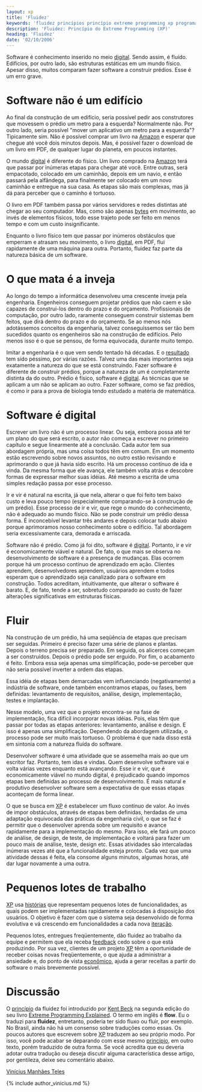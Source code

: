 ```yaml
---
layout: xp
title: 'Fluidez'
keywords: 'fluidez princípios princípio extreme programming xp programação extrema'
description: 'Fluidez: Princípio do Extreme Programming (XP)'
heading: 'Fluidez'
date: '02/10/2006'
---
```


Software é conhecimento inserido no meio [digital][]. Sendo assim, é fluído. Edifícios, por outro lado, são estruturas estáticas em um mundo físico. Apesar disso, muitos comparam fazer software a construir prédios. Esse é um erro grave.

# Software não é um edifício

Ao final da construção de um edifício, seria possível pedir aos construtores que movessem o prédio um metro para a esquerda? Normalmente não. Por outro lado, seria possível "mover um aplicativo um metro para a esquerda"? Tipicamente sim. Não é possível comprar um livro na [Amazon][] e esperar que chegue até você dois minutos depois. Mas, é possível fazer o download de um livro em PDF, de qualquer lugar do planeta, em poucos instantes. 

O mundo [digital][] é diferente do físico. Um livro comprado na [Amazon][] terá que passar por inúmeras etapas para chegar até você. Entre outras, será empacotado, colocado em um caminhão, depois em um navio, e então passará pela alfândega, para finalmente ser colocado em um novo caminhão e entregue na sua casa. As etapas são mais complexas, mas já dá para perceber que o caminho é tortuoso. 

O livro em PDF também passa por vários servidores e redes distintas até chegar ao seu computador. Mas, como são apenas [bytes][b] em movimento, ao invés de elementos físicos, todo esse trajeto pode ser feito em menos tempo e com um custo insignificante. 

Enquanto o livro físico tem que passar por inúmeros obstáculos que emperram e atrasam seu movimento, o livro [digital][], em PDF, flui rapidamente de uma máquina para outra. Portanto, fluidez faz parte da natureza básica de um software.

# O que mata é a inveja
 
Ao longo do tempo a informática desenvolveu uma crescente inveja pela engenharia. Engenheiros conseguem projetar prédios que não caem e são capazes de construi-los dentro do prazo e do orçamento. Profissionais de computação, por outro lado, raramente conseguem construir sistemas bem feitos, que dirá dentro do prazo e do orçamento. Se ao menos nós adotássemos conceitos da engenharia, talvez conseguíssemos ser tão bem sucedidos quanto os engenheiros são na construção de edifícios. Pelo menos isso é o que se pensou, de forma equivocada, durante muito tempo.

Imitar a engenharia é o que vem sendo tentado há décadas. E o [resultado][r] tem sido péssimo, por várias razões. Talvez uma das mais importantes seja exatamente a natureza do que se está construindo. Fazer software é diferente de construir prédios, porque a natureza de um é  completamente distinta da do outro. Prédio é físico, software é [digital][]. As técnicas que se aplicam a um não se aplicam ao outro. Fazer software, como se faz prédios, é como ir para a prova de biologia tendo estudado a matéria de matemática.

# Software é digital

Escrever um livro não é um processo linear. Ou seja, embora possa até ter um plano do que será escrito, o autor não começa a escrever no primeiro capítulo e segue linearmente até a conclusão. Cada autor tem sua abordagem própria, mas uma coisa todos têm em comum. Em um momento estão escrevendo sobre novos assuntos, no outro estão revisando e aprimorando o que já havia sido escrito. Há um processo contínuo de ida e vinda. Da mesma forma que ele avança, ele também volta atrás e descobre formas de expressar melhor suas idéias. Até mesmo a escrita de uma simples redação passa por esse processo. 

Ir e vir é natural na escrita, já que nela, alterar o que foi feito tem baixo custo e leva pouco tempo (especialmente comparando-se à construção de um prédio). Esse processo de ir e vir, que rege o mundo do conhecimento, não é adequado ao mundo físico. Não se pode construir um prédio dessa forma. É inconcebível levantar três andares e depois colocar tudo abaixo porque aprimoramos nosso conhecimento sobre o edifício. Tal abordagem seria excessivamente cara, demorada e arriscada. 

Software não é prédio. Como já foi dito, software é [digital][]. Portanto, ir e vir é economicamente viável e natural. De fato, o que mais se observa no desenvolvimento de software é a presença de mudanças. Elas ocorrem porque há um processo contínuo de aprendizado em ação. Clientes aprendem, desenvolvedores aprendem, usuários aprendem e todos esperam que o aprendizado seja canalizado para o software em construção. Todos acreditam, intuitivamente, que alterar o software é barato. E, de fato, tende a ser, sobretudo comparado ao custo de fazer alterações significativas em estruturas físicas.

# Fluir

Na construção de um prédio, há uma seqüência de etapas que precisam ser seguidas. Primeiro é preciso fazer uma série de planos e plantas. Depois o terreno precisa ser preparado. Em seguida, os alicerces começam a ser construídos. Depois o prédio pode ser erguido. Por fim, o acabamento é feito. Embora essa seja apenas uma simplificação, pode-se perceber que não seria possível inverter a ordem das etapas.

Essa idéia de etapas bem demarcadas vem influenciando (negativamente) a indústria de software, onde também encontramos etapas, ou fases, bem definidas: levantamento de requisitos, análise, design, implementação, testes e implantação.

Nesse modelo, uma vez que o projeto encontra-se na fase de implementação, fica difícil incorporar novas idéias. Pois, elas têm que passar por todas as etapas anteriores: levantamento, análise e design. E isso é apenas uma simplificação. Dependendo da abordagem utilizada, o processo pode ser muito mais tortuoso. O problema é que nada disso está em sintonia com a natureza fluída do software.

Desenvolver software é uma atividade que se assemelha mais ao que um escritor faz. Portanto, tem idas e vindas. Quem desenvolve software vai e volta várias vezes enquanto está avançando. Esse ir e vir, que é economicamente viável no mundo digital, é prejudicado quando impomos etapas bem definidas ao processo de desenvolvimento. É mais natural e produtivo desenvolver software sem a expectativa de que essas etapas aconteçam de forma linear.

O que se busca em [XP][] é estabelecer um fluxo contínuo de valor. Ao invés de impor obstáculos, através de etapas bem definidas, herdadas de uma adaptação equivocada das práticas da engenharia civil, o que se faz é permitir que o desenvolver aprenda sobre um requisito e avance rapidamente para a implementação do mesmo. Para isso, ele fará um pouco de análise, de design, de teste, de implementação e voltará para fazer um pouco mais de análise, teste, design etc. Essas atividades são intercaladas inúmeras vezes até que a funcionalidade esteja pronto. Cada vez que uma atividade dessas é feita, ela consome alguns minutos, algumas horas, até dar lugar novamente a uma outra.

# Pequenos lotes de trabalho

[XP][] usa [histórias][h] que representam pequenos lotes de funcionalidades, as quais podem ser implementadas rapidamente e colocadas à disposição dos usuários. O objetivo é fazer com que o sistema seja desenvolvido de forma evolutiva e vá crescendo em funcionalidades a cada nova [iteração][cs].

Pequenos lotes, entregues freqüentemente, dão fluidez ao trabalho da equipe e permitem que ela receba [feedback][f] cedo sobre o que está produzindo. Por sua vez, clientes de um projeto [XP][] têm a oportunidade de receber coisas novas freqüentemente, o que ajuda a administrar a ansiedade e, do ponto de vista [econômico][e], ajuda a gerar receitas a partir do software o mais brevemente possível.

# Discussão

O [princípio][pri] da fluidez foi introduzido por [Kent Beck][kb] na segunda edição do seu livro [Extreme Programming Explained][xpe]. O termo em inglês é **flow**. Eu o traduzi para **fluidez**, entretanto, poderia ter sido fluxo ou fluir, por exemplo. No Brasil, ainda não há um consenso sobre traduções como essas. Os poucos autores que escrevem sobre [XP][] traduzem ao seu próprio modo. Por isso, você pode acabar se deparando com esse mesmo [princípio][pri], em outro texto, porém traduzido de outra forma. Se você acredita que eu deveria adotar outra tradução ou deseja discutir alguma característica desse artigo, por gentileza, deixe seu comentário abaixo.

[Vinícius Manhães Teles][v]

{% include author_vinicius.md %}

[XP]:		/xp
[cs]:		/xp/praticas/ciclo_semanal
[h]:		/xp/praticas/historias
[f]:		/xp/valores/feedback
[e]:		/xp/principios/economia


[digital]:	http://en.wikipedia.org/wiki/Digital_culture
[Amazon]:	http://www.amazon.com
[b]:		http://pt.wikipedia.org/wiki/Byte
[r]:		/xp/desenvolvimento_tradicional
[kb]:		http://en.wikipedia.org/wiki/Kent_Beck
[xpe]:		http://www.amazon.com/Extreme-Programming-Explained-Embrace-Change/dp/0321278658/ref=pd_bbs_sr_1/104-9618369-8847101?ie=UTF8&s=books&qid=1190520487&sr=8-1
[pri]:		/xp/principios
[v]:		/vinicius
